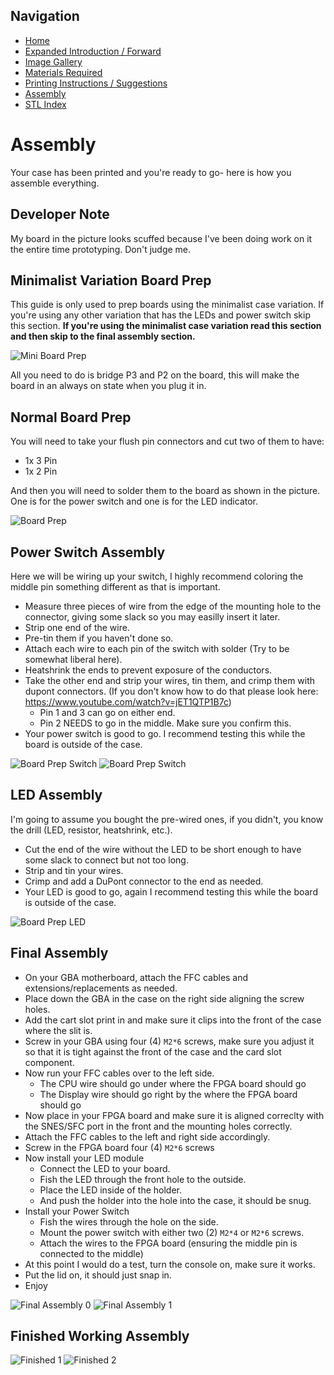 
## Navigation

- [Home](../readme.md)
- [Expanded Introduction / Forward](introduction.md)
- [Image Gallery](gallery.md)
- [Materials Required](materials.md)
- [Printing Instructions / Suggestions](printing.md)
- [Assembly](assembly.md)
- [STL Index](../stl/readme.md)

# Assembly
Your case has been printed and you're ready to go- here is how you assemble everything.

## Developer Note
My board in the picture looks scuffed because I've been doing work on it the entire time prototyping. Don't judge me.

## Minimalist Variation Board Prep
This guide is only used to prep boards using the minimalist case variation. If you're using any other variation that has the LEDs and power switch skip this section. **If you're using the minimalist case variation read this section and then skip to the final assembly section.**

![Mini Board Prep](images/assembly/mini-board-prep.png)

All you need to do is bridge P3 and P2 on the board, this will make the board in an always on state when you plug it in.

## Normal Board Prep

You will need to take your flush pin connectors and cut two of them to have:
- 1x 3 Pin
- 1x 2 Pin

And then you will need to solder them to the board as shown in the picture. One is for the power switch and one is for the LED indicator.

![Board Prep](images/assembly/board-prep-1.png)

## Power Switch Assembly

Here we will be wiring up your switch, I highly recommend coloring the middle pin something different as that is important.

- Measure three pieces of wire from the edge of the mounting hole to the connector, giving some slack so you may easilly insert it later.
- Strip one end of the wire.
- Pre-tin them if you haven't done so.
- Attach each wire to each pin of the switch with solder (Try to be somewhat liberal here).
- Heatshrink the ends to prevent exposure of the conductors.
- Take the other end and strip your wires, tin them, and crimp them with dupont connectors. (If you don't know how to do that please look here: https://www.youtube.com/watch?v=jET1QTP1B7c)
  - Pin 1 and 3 can go on either end.
  - Pin 2 NEEDS to go in the middle. Make sure you confirm this.
- Your power switch is good to go. I recommend testing this while the board is outside of the case.

![Board Prep Switch](images/assembly/switch-2.png)
![Board Prep Switch](images/assembly/switch.png)

## LED Assembly

I'm going to assume you bought the pre-wired ones, if you didn't, you know the drill (LED, resistor, heatshrink, etc.).

- Cut the end of the wire without the LED to be short enough to have some slack to connect but not too long.
- Strip and tin your wires.
- Crimp and add a DuPont connector to the end as needed.
- Your LED is good to go, again I recommend testing this  while the board is outside of the case.

![Board Prep LED](images/assembly/led.png)

## Final Assembly

 - On your GBA motherboard, attach the FFC cables and extensions/replacements as needed.
 - Place down the GBA in the case on the right side aligning the screw holes.
 - Add the cart slot print in and make sure it clips into the front of the case where the slit is.
 - Screw in your GBA using four (4) `M2*6` screws, make sure you adjust it so that it is tight against the front of the case and the card slot component.
 - Now run your FFC cables over to the left side.
   - The CPU wire should go under where the FPGA board should go
   - The Display wire should go right by the where the FPGA board should go
- Now place in your FPGA board and make sure it is aligned correclty with the SNES/SFC port in the front and the mounting holes correctly.
- Attach the FFC cables to the left and right side accordingly.
- Screw in the FPGA board four (4) `M2*6` screws
- Now install your LED module
  - Connect the LED to your board.
  - Fish the LED through the front hole to the outside.
  - Place the LED inside of the holder.
  - And push the holder into the hole into the case, it should be snug.
- Install your Power Switch
  - Fish the wires through the hole on the side.
  - Mount the power switch with either two (2) `M2*4` or `M2*6` screws.
  - Attach the wires to the FPGA board (ensuring  the middle pin is connected to the middle)
- At this point I would do a test, turn the console on, make sure it works.
- Put the lid on, it should just snap in.
- Enjoy

![Final Assembly 0](images/assembly/final-assembly-0.png)
![Final Assembly 1](images/assembly/final-assembly-1.png)

## Finished Working Assembly

![Finished 1](images/assembly/finished-1.png)
![Finished 2](images/assembly/finished-2.png)
